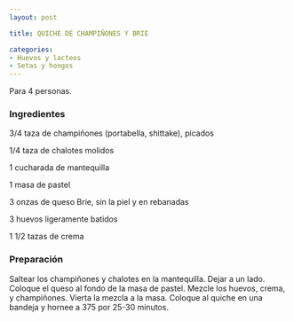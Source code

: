```yaml
---
layout: post

title: QUICHE DE CHAMPIÑONES Y BRIE

categories:
- Huevos y lacteos
- Setas y hongos
---
```

Para 4 personas.

<h3>Ingredientes</h3>
3/4 taza de champiñones (portabella, shittake), picados

1/4 taza de chalotes molidos

1 cucharada de mantequilla

1 masa de pastel

3 onzas de queso Brie, sin la piel y en rebanadas

3 huevos ligeramente batidos

1 1/2 tazas de crema

<h3>Preparación</h3>
Saltear los champiñones y chalotes en la mantequilla. Dejar a un lado. Coloque el queso al fondo de la masa de pastel. Mezcle los huevos, crema, y champiñones. Vierta la mezcla a la masa. Coloque al quiche en una bandeja y hornee a 375 por 25-30 minutos.